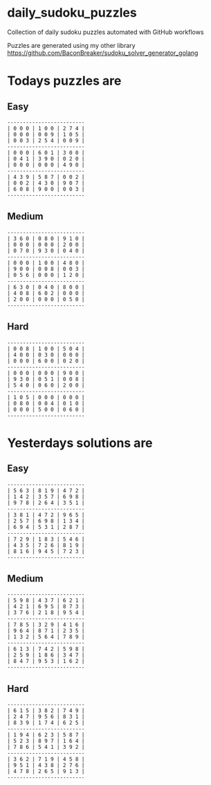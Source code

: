 
# daily_sudoku_puzzles 

Collection of daily sudoku puzzles automated with GitHub workflows 

Puzzles are generated using my other library https://github.com/BaconBreaker/sudoku_solver_generator_golang 
 

# Todays puzzles are 

## Easy 

```
-------------------------
| 0 0 0 | 1 0 0 | 2 7 4 | 
| 0 0 0 | 0 0 9 | 1 0 5 | 
| 0 0 3 | 2 5 4 | 0 0 9 | 
-------------------------
| 0 0 0 | 6 0 1 | 3 0 0 | 
| 0 4 1 | 3 9 0 | 0 2 0 | 
| 0 0 0 | 0 0 0 | 4 9 0 | 
-------------------------
| 4 3 9 | 5 8 7 | 0 0 2 | 
| 0 0 2 | 4 3 0 | 9 0 7 | 
| 6 0 8 | 9 0 0 | 0 0 3 | 
-------------------------
```
## Medium 

```
-------------------------
| 3 6 0 | 0 8 0 | 9 1 0 | 
| 0 0 0 | 0 0 0 | 2 0 0 | 
| 0 7 0 | 9 3 0 | 0 4 0 | 
-------------------------
| 0 0 0 | 1 0 0 | 4 8 0 | 
| 9 0 0 | 0 0 8 | 0 0 3 | 
| 0 5 6 | 0 0 0 | 1 2 0 | 
-------------------------
| 6 3 0 | 0 4 0 | 8 0 0 | 
| 4 0 8 | 6 0 2 | 0 0 0 | 
| 2 0 0 | 0 0 0 | 0 5 0 | 
-------------------------
```
## Hard 

```
-------------------------
| 0 0 8 | 1 0 0 | 5 0 4 | 
| 4 0 0 | 0 3 0 | 0 0 0 | 
| 0 0 0 | 6 0 0 | 0 2 0 | 
-------------------------
| 0 0 0 | 0 0 0 | 9 0 0 | 
| 9 3 0 | 0 5 1 | 0 0 8 | 
| 5 4 0 | 0 6 0 | 2 0 0 | 
-------------------------
| 1 0 5 | 0 0 0 | 0 0 0 | 
| 0 8 0 | 0 0 4 | 0 1 0 | 
| 0 0 0 | 5 0 0 | 0 6 0 | 
-------------------------
```
# Yesterdays solutions are 

## Easy 

```
-------------------------
| 5 6 3 | 8 1 9 | 4 7 2 | 
| 1 4 2 | 3 5 7 | 6 9 8 | 
| 9 7 8 | 2 6 4 | 3 5 1 | 
-------------------------
| 3 8 1 | 4 7 2 | 9 6 5 | 
| 2 5 7 | 6 9 8 | 1 3 4 | 
| 6 9 4 | 5 3 1 | 2 8 7 | 
-------------------------
| 7 2 9 | 1 8 3 | 5 4 6 | 
| 4 3 5 | 7 2 6 | 8 1 9 | 
| 8 1 6 | 9 4 5 | 7 2 3 | 
-------------------------
```
## Medium 

```
-------------------------
| 5 9 8 | 4 3 7 | 6 2 1 | 
| 4 2 1 | 6 9 5 | 8 7 3 | 
| 3 7 6 | 2 1 8 | 9 5 4 | 
-------------------------
| 7 8 5 | 3 2 9 | 4 1 6 | 
| 9 6 4 | 8 7 1 | 2 3 5 | 
| 1 3 2 | 5 6 4 | 7 8 9 | 
-------------------------
| 6 1 3 | 7 4 2 | 5 9 8 | 
| 2 5 9 | 1 8 6 | 3 4 7 | 
| 8 4 7 | 9 5 3 | 1 6 2 | 
-------------------------
```
## Hard 

```
-------------------------
| 6 1 5 | 3 8 2 | 7 4 9 | 
| 2 4 7 | 9 5 6 | 8 3 1 | 
| 8 3 9 | 1 7 4 | 6 2 5 | 
-------------------------
| 1 9 4 | 6 2 3 | 5 8 7 | 
| 5 2 3 | 8 9 7 | 1 6 4 | 
| 7 8 6 | 5 4 1 | 3 9 2 | 
-------------------------
| 3 6 2 | 7 1 9 | 4 5 8 | 
| 9 5 1 | 4 3 8 | 2 7 6 | 
| 4 7 8 | 2 6 5 | 9 1 3 | 
-------------------------
```
